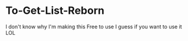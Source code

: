 # To-Get-List-Reborn
I don't know why I'm making this
Free to use I guess if you want to use it LOL
